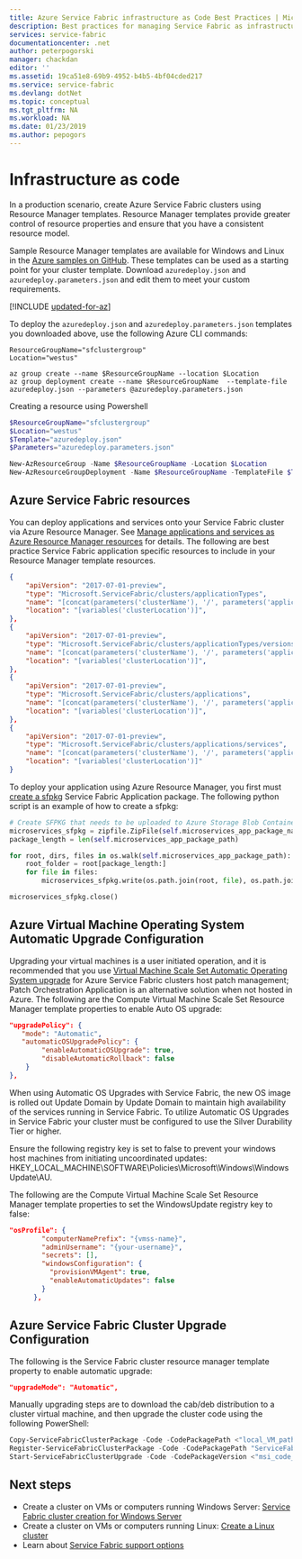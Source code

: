```yaml
---
title: Azure Service Fabric infrastructure as Code Best Practices | Microsoft Docs
description: Best practices for managing Service Fabric as infrastructure as code.
services: service-fabric
documentationcenter: .net
author: peterpogorski
manager: chackdan  
editor: ''
ms.assetid: 19ca51e8-69b9-4952-b4b5-4bf04cded217
ms.service: service-fabric
ms.devlang: dotNet
ms.topic: conceptual
ms.tgt_pltfrm: NA
ms.workload: NA
ms.date: 01/23/2019
ms.author: pepogors
---
```


# Infrastructure as code

In a production scenario, create Azure Service Fabric clusters using Resource Manager templates. Resource Manager templates provide greater control of resource properties and ensure that you have a consistent resource model.

Sample Resource Manager templates are available for Windows and Linux in the [Azure samples on GitHub](https://github.com/Azure-Samples/service-fabric-cluster-templates). These templates can be used as a starting point for your cluster template. Download `azuredeploy.json` and `azuredeploy.parameters.json` and edit them to meet your custom requirements.

[!INCLUDE [updated-for-az](../../includes/updated-for-az.md)]

To deploy the `azuredeploy.json` and `azuredeploy.parameters.json` templates you downloaded above, use the following Azure CLI commands:

```azurecli
ResourceGroupName="sfclustergroup"
Location="westus"

az group create --name $ResourceGroupName --location $Location 
az group deployment create --name $ResourceGroupName  --template-file azuredeploy.json --parameters @azuredeploy.parameters.json
```

Creating a resource using Powershell

```powershell
$ResourceGroupName="sfclustergroup"
$Location="westus"
$Template="azuredeploy.json"
$Parameters="azuredeploy.parameters.json"

New-AzResourceGroup -Name $ResourceGroupName -Location $Location
New-AzResourceGroupDeployment -Name $ResourceGroupName -TemplateFile $Template -TemplateParameterFile $Parameters
```

## Azure Service Fabric resources

You can deploy applications and services onto your Service Fabric cluster via Azure Resource Manager. See [Manage applications and services as Azure Resource Manager resources](https://docs.microsoft.com/azure/service-fabric/service-fabric-application-arm-resource) for details. The following are best practice Service Fabric application specific resources to include in your  Resource Manager template resources.

```json
{
    "apiVersion": "2017-07-01-preview",
    "type": "Microsoft.ServiceFabric/clusters/applicationTypes",
    "name": "[concat(parameters('clusterName'), '/', parameters('applicationTypeName'))]",
    "location": "[variables('clusterLocation')]",
},
{
    "apiVersion": "2017-07-01-preview",
    "type": "Microsoft.ServiceFabric/clusters/applicationTypes/versions",
    "name": "[concat(parameters('clusterName'), '/', parameters('applicationTypeName'), '/', parameters('applicationTypeVersion'))]",
    "location": "[variables('clusterLocation')]",
},
{
    "apiVersion": "2017-07-01-preview",
    "type": "Microsoft.ServiceFabric/clusters/applications",
    "name": "[concat(parameters('clusterName'), '/', parameters('applicationName'))]",
    "location": "[variables('clusterLocation')]",
},
{
    "apiVersion": "2017-07-01-preview",
    "type": "Microsoft.ServiceFabric/clusters/applications/services",
    "name": "[concat(parameters('clusterName'), '/', parameters('applicationName'), '/', parameters('serviceName'))]",
    "location": "[variables('clusterLocation')]"
}
```

To deploy your application using Azure Resource Manager, you first must [create a sfpkg](https://docs.microsoft.com/azure/service-fabric/service-fabric-package-apps#create-an-sfpkg) Service Fabric Application package. The following python script is an example of how to create a sfpkg:

```python
# Create SFPKG that needs to be uploaded to Azure Storage Blob Container
microservices_sfpkg = zipfile.ZipFile(self.microservices_app_package_name, 'w', zipfile.ZIP_DEFLATED)
package_length = len(self.microservices_app_package_path)

for root, dirs, files in os.walk(self.microservices_app_package_path):
    root_folder = root[package_length:]
    for file in files:
        microservices_sfpkg.write(os.path.join(root, file), os.path.join(root_folder, file))

microservices_sfpkg.close()
```

## Azure Virtual Machine Operating System Automatic Upgrade Configuration 
Upgrading your virtual machines is a user initiated operation, and it is recommended that you use [Virtual Machine Scale Set Automatic Operating System upgrade](https://docs.microsoft.com/azure/virtual-machine-scale-sets/virtual-machine-scale-sets-automatic-upgrade) for Azure Service Fabric clusters host patch management; Patch Orchestration Application is an alternative solution when not hosted in Azure. The following are the Compute Virtual Machine Scale Set Resource Manager template properties to enable Auto OS upgrade:

```json
"upgradePolicy": {
   "mode": "Automatic",
   "automaticOSUpgradePolicy": {
        "enableAutomaticOSUpgrade": true,
        "disableAutomaticRollback": false
    }
},
```
When using Automatic OS Upgrades with Service Fabric, the new OS image is rolled out Update Domain by Update Domain to maintain high availability of the services running in Service Fabric. To utilize Automatic OS Upgrades in Service Fabric your cluster must be configured to use the Silver Durability Tier or higher.

Ensure the following registry key is set to false to prevent your windows host machines from initiating uncoordinated updates: HKEY_LOCAL_MACHINE\SOFTWARE\Policies\Microsoft\Windows\WindowsUpdate\AU.

The following are the Compute Virtual Machine Scale Set Resource Manager template properties to set the WindowsUpdate registry key to false:
```json
"osProfile": {
        "computerNamePrefix": "{vmss-name}",
        "adminUsername": "{your-username}",
        "secrets": [],
        "windowsConfiguration": {
          "provisionVMAgent": true,
          "enableAutomaticUpdates": false
        }
      },
```

## Azure Service Fabric Cluster Upgrade Configuration
The following is the Service Fabric cluster resource manager template property to enable automatic upgrade:
```json
"upgradeMode": "Automatic",
```
Manually upgrading steps are to download the cab/deb distribution to a cluster virtual machine, and then upgrade the cluster code using the following PowerShell:
```powershell
Copy-ServiceFabricClusterPackage -Code -CodePackagePath <"local_VM_path_to_msi"> -CodePackagePathInImageStore ServiceFabric.msi -ImageStoreConnectionString "fabric:ImageStore"
Register-ServiceFabricClusterPackage -Code -CodePackagePath "ServiceFabric.msi"
Start-ServiceFabricClusterUpgrade -Code -CodePackageVersion <"msi_code_version">
```

## Next steps

* Create a cluster on VMs or computers running Windows Server: [Service Fabric cluster creation for Windows Server](service-fabric-tutorial-create-vnet-and-windows-cluster.md)
* Create a cluster on VMs or computers running Linux: [Create a Linux cluster](service-fabric-tutorial-create-vnet-and-linux-cluster.md)
* Learn about [Service Fabric support options](service-fabric-support.md)
